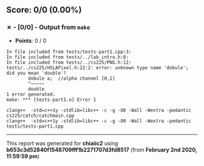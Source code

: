 


## Score: 0/0 (0.00%)


### ✗ - [0/0] - Output from `make`

- **Points**: 0 / 0

```
In file included from tests/tests-part1.cpp:3:
In file included from tests/../lab_intro.h:8:
In file included from tests/../cs225/PNG.h:12:
tests/../cs225/HSLAPixel.h:22:2: error: unknown type name 'dobule'; did you mean 'double'?
        dobule a;  //alpha channel [0,1]                
        ^~~~~~
        double
1 error generated.
make: *** [tests-part1.o] Error 1

```
```
clang++  -std=c++1y -stdlib=libc++ -c -g -O0 -Wall -Wextra -pedantic cs225/catch/catchmain.cpp
clang++  -std=c++1y -stdlib=libc++ -c -g -O0 -Wall -Wextra -pedantic tests/tests-part1.cpp

```


---

This report was generated for **chiaiic2** using **b653c3d52840f1548709fff1b2271707d3fd8517** (from **February 2nd 2020, 11:59:59 pm**)
